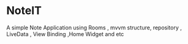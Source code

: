 # NoteIT

A simple Note Application using Rooms , mvvm structure, repository , LiveData , View Binding ,Home Widget and etc

